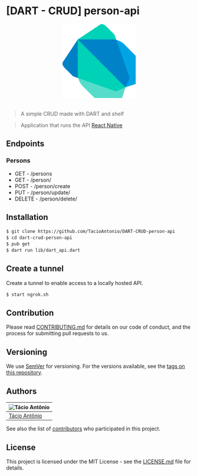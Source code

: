 # [DART - CRUD] person-api

<center>
<img src="assets/images/dart.png" alt="dart" width="200"/>
</center>
<br />

> A simple CRUD made with DART and shelf

> Application that runs the API [React Native](https://)

## Endpoints
### Persons
- GET - /persons
- GET - /person/<id>
- POST - /person/create
- PUT - /person/update/<id>
- DELETE - /person/delete/<id>


## Installation
```sh
$ git clone https://github.com/TacioAntonio/DART-CRUD-person-api
$ cd dart-crud-person-api
$ pub get
$ dart run lib/dart_api.dart
```

## Create a tunnel
Create a tunnel to enable access to a locally hosted API.
```sh
$ start ngrok.sh
```

## Contribution
Please read [CONTRIBUTING.md](https://github.com/TacioAntonio/DART-CRUD-person-api/blob/master/CONTRIBUTING.md) for details on our code of conduct, and the process for submitting pull requests to us.

## Versioning
We use [SemVer](http://semver.org/) for versioning. For the versions available, see the [tags on this repository](https://github.com/TacioAntonio/DART-CRUD-person-api/tags).

## Authors
| ![Tácio Antônio](https://avatars2.githubusercontent.com/u/44682965?s=150&=4)
| -
| [Tácio Antônio](https://github.com/TacioAntonio/)

See also the list of [contributors](https://github.com/TacioAntonio/DART-CRUD-person-api/graphs/contributors) who participated in this project.

## License
This project is licensed under the MIT License - see the [LICENSE.md](https://github.com/TacioAntonio/DART-CRUD-person-api/blob/master/LICENSE.md) file for details.






